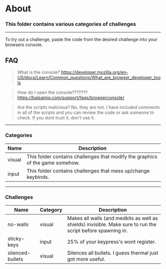 # About
### This folder contains various categories of challenges
---
To try out a challenge, paste the code from the desired challenge into your browsers console.

## FAQ

> What is the console? https://developer.mozilla.org/en-US/docs/Learn/Common_questions/What_are_browser_developer_tools

> How do I open the console??????? https://balsamiq.com/support/faqs/browserconsole/

> Are the scripts malicious? No, they are not. I have included comments in all of the scripts and you can review the code or ask someone to check. If you dont trust it, don't use it.
---
### Categories
| Name | Description |
| ---  | ---         |
| visual | This folder contains challenges that modify the graphics of the game somehow. |
| input | This folder contains challenges that mess up/change keybinds. |
---
### Challenges
| Name | Category | Description |
| ---- | ---      | ---         |
| no-walls | visual | Makes all walls (and medkits as well as shields) invisible. Make sure to run the script before spawning in. |
| sticky-keys | input | 25% of your keypress's wont register. |
| silenced-bullets | visual | Silences all bullets. I guess thermal just got more useful. |
